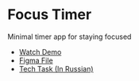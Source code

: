 # Focus Timer

Minimal timer app for staying focused

- [Watch Demo](zarodyshfrontendera.github.io/focus-timer/)
- [Figma File](https://www.figma.com/design/AsCSIXxcPVOdLUSaYbCCIQ/Focus-Timer?node-id=1403-9&t=W4U1cTMx0uRGmKft-1)
- [Tech Task (In Russian)](https://ryabkovv.notion.site/Web-Timer-5ca56349d24048438f2e6cefa18c538e)
